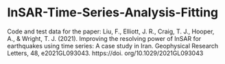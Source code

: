# InSAR-Time-Series-Analysis-Fitting
Code and test data for the paper: Liu, F., Elliott, J. R., Craig, T. J., Hooper, A., &amp; Wright, T. J. (2021). Improving the resolving power of InSAR for earthquakes using time series: A case study in Iran. Geophysical Research Letters, 48, e2021GL093043. https://doi. org/10.1029/2021GL093043
